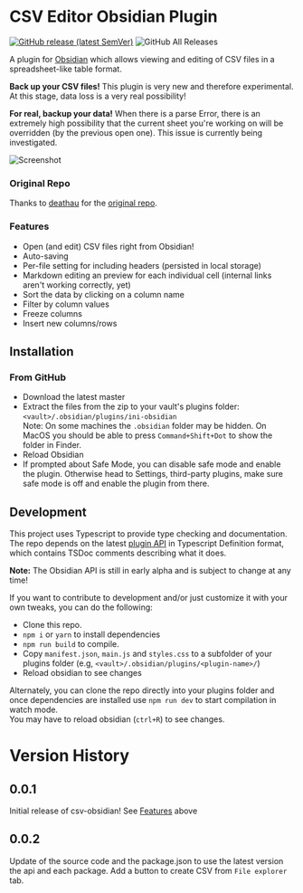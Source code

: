 # CSV Editor Obsidian Plugin
[![GitHub release (latest SemVer)](https://img.shields.io/github/v/release/Sayama3/csv-obsidian?style=for-the-badge&sort=semver)](https://github.com/Sayama3/csv-obsidian/releases/latest)
![GitHub All Releases](https://img.shields.io/github/downloads/Sayama3/csv-obsidian/total?style=for-the-badge)

A plugin for [Obsidian](https://obsidian.md) which allows viewing and editing of CSV files in a spreadsheet-like table format.

**Back up your CSV files!** This plugin is very new and therefore experimental. At this stage, data loss is a very real possibility!

**For real, backup your data!** When there is a parse Error, there is an extremely high possibility that the current sheet 
you're working on will be overridden (by the previous open one). This issue is currently being investigated.

![Screenshot](https://github.com/Sayama3/csv-obsidian/raw/main/screenshot.png)

### Original Repo

Thanks to [deathau](https://github.com/deathau) for the [original repo](https://github.com/deathau/csv-obsidian).

### Features
- Open (and edit) CSV files right from Obsidian!
- Auto-saving
- Per-file setting for including headers (persisted in local storage)
- Markdown editing an preview for each individual cell (internal links aren't working correctly, yet)
- Sort the data by clicking on a column name
- Filter by column values
- Freeze columns
- Insert new columns/rows

## Installation

### From GitHub
- Download the latest master
- Extract the files from the zip to your vault's plugins folder: `<vault>/.obsidian/plugins/ini-obsidian`  
  Note: On some machines the `.obsidian` folder may be hidden. On MacOS you should be able to press `Command+Shift+Dot` to show the folder in Finder.
- Reload Obsidian
- If prompted about Safe Mode, you can disable safe mode and enable the plugin.
  Otherwise head to Settings, third-party plugins, make sure safe mode is off and
  enable the plugin from there.

## Development

This project uses Typescript to provide type checking and documentation.  
The repo depends on the latest [plugin API](https://github.com/obsidianmd/obsidian-api) in Typescript Definition format, which contains TSDoc comments describing what it does.

**Note:** The Obsidian API is still in early alpha and is subject to change at any time!

If you want to contribute to development and/or just customize it with your own
tweaks, you can do the following:
- Clone this repo.
- `npm i` or `yarn` to install dependencies
- `npm run build` to compile.
- Copy `manifest.json`, `main.js` and `styles.css` to a subfolder of your plugins
  folder (e.g, `<vault>/.obsidian/plugins/<plugin-name>/`)
- Reload obsidian to see changes

Alternately, you can clone the repo directly into your plugins folder and once
dependencies are installed use `npm run dev` to start compilation in watch mode.  
You may have to reload obsidian (`ctrl+R`) to see changes.

# Version History
## 0.0.1
Initial release of csv-obsidian! See [Features](#Features) above
## 0.0.2
Update of the source code and the package.json to use the latest version the api and each package.
Add a button to create CSV from `File explorer` tab.
